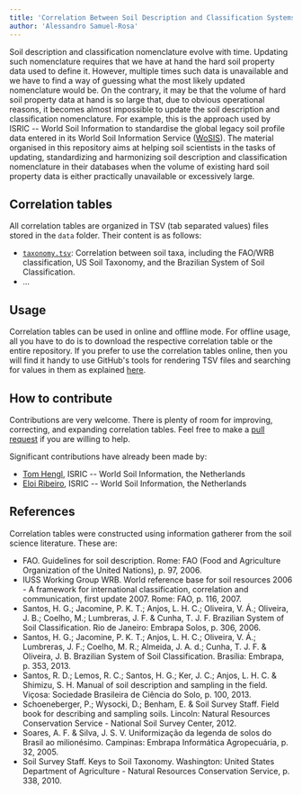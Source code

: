 ```yaml
---
title: 'Correlation Between Soil Description and Classification Systems'
author: 'Alessandro Samuel-Rosa'
---
```


Soil description and classification nomenclature evolve with time. Updating such nomenclature requires that
we have at hand the hard soil property data used to define it. However, multiple times such data is unavailable
and we have to find a way of guessing what the most likely updated nomenclature would be. On the contrary, it
may be that the volume of hard soil property data at hand is so large that, due to obvious operational reasons,
it becomes almost impossible to update the soil description and classification nomenclature. For example, this 
is the approach used by ISRIC -- World Soil Information to standardise the global legacy soil profile data 
entered in its World Soil Information Service ([WoSIS](http://www.isric.org/data/wosis)). The material 
organised in this repository aims at helping soil scientists in the tasks of updating, standardizing and 
harmonizing soil description and classification nomenclature in their databases when the volume of existing 
hard soil property data is either practically unavailable or excessively large.

## Correlation tables

All correlation tables are organized in TSV (tab separated values) files stored in the `data` folder. Their 
content is as follows:

* [`taxonomy.tsv`](https://github.com/samuel-rosa/correlonomy/blob/master/data/taxonomy.tsv): 
  Correlation between soil taxa, including the FAO/WRB classification, US Soil Taxonomy, and the Brazilian 
  System of Soil Classification.
* ...

## Usage

Correlation tables can be used in online and offline mode. For offline usage, all you have to do is to download
the respective correlation table or the entire repository. If you prefer to use the correlation tables online, 
then you will find it handy to use GitHub's tools for rendering TSV files and searching for values in them as
explained [here](https://help.github.com/articles/rendering-csv-and-tsv-data/).

## How to contribute

Contributions are very welcome. There is plenty of room for improving, correcting, and expanding correlation
tables. Feel free to make a [pull request](https://help.github.com/articles/creating-a-pull-request/) if you 
are willing to help.

Significant contributions have already been made by:

* [Tom Hengl](http://www.isric.org/staff/Dr%20T%20%28Tom%29%20Hengl), ISRIC -- World Soil Information, the 
  Netherlands
* [Eloi Ribeiro](http://www.isric.org/staff/E.%20%28Eloi%29%20Ribeiro), ISRIC -- World Soil Information, the 
  Netherlands

## References

Correlation tables were constructed using information gatherer from the soil science literature. These are:

* FAO. Guidelines for soil description. Rome: FAO (Food and Agriculture Organization of the United Nations), 
  p. 97, 2006.
* IUSS Working Group WRB. World reference base for soil resources 2006 - A framework for international
  classification, correlation and communication, first update 2007. Rome: FAO, p. 116, 2007.
* Santos, H. G.; Jacomine, P. K. T.; Anjos, L. H. C.; Oliveira, V. Á.; Oliveira, J. B.; Coelho, M.; Lumbreras, 
  J. F. & Cunha, T. J. F. Brazilian System of Soil Classification. Rio de Janeiro: Embrapa Solos, p. 306, 2006.
* Santos, H. G.; Jacomine, P. K. T.; Anjos, L. H. C.; Oliveira, V. Á.; Lumbreras, J. F.; Coelho, M. 
  R.; Almeida, J. A. d.; Cunha, T. J. F. & Oliveira, J. B. Brazilian System of Soil Classification. 
  Brasília: Embrapa, p. 353, 2013.
* Santos, R. D.; Lemos, R. C.; Santos, H. G.; Ker, J. C.; Anjos, L. H. C. & Shimizu, S. H. Manual of soil 
  description and sampling in the field. Viçosa: Sociedade Brasileira de Ciência do Solo, p. 100, 2013.
* Schoeneberger, P.; Wysocki, D.; Benham, E. & Soil Survey Staff. Field book for describing and sampling soils. 
  Lincoln: Natural Resources Conservation Service - National Soil Survey Center, 2012.
* Soares, A. F. & Silva, J. S. V. Uniformização da legenda de solos do Brasil ao milionésimo. Campinas: 
  Embrapa Informática Agropecuária, p. 32, 2005.				
* Soil Survey Staff. Keys to Soil Taxonomy. Washington: United States Department of Agriculture - Natural
  Resources Conservation Service, p. 338, 2010.
